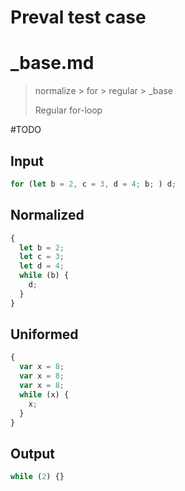 # Preval test case

# _base.md

> normalize > for > regular > _base
>
> Regular for-loop

#TODO

## Input

`````js filename=intro
for (let b = 2, c = 3, d = 4; b; ) d;
`````

## Normalized

`````js filename=intro
{
  let b = 2;
  let c = 3;
  let d = 4;
  while (b) {
    d;
  }
}
`````

## Uniformed

`````js filename=intro
{
  var x = 8;
  var x = 8;
  var x = 8;
  while (x) {
    x;
  }
}
`````

## Output

`````js filename=intro
while (2) {}
`````
